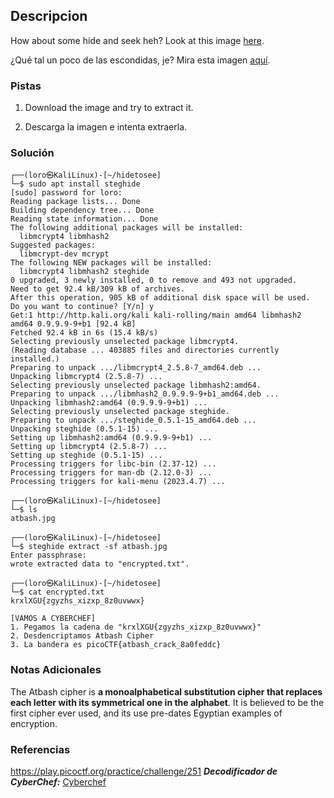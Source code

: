 ## Descripcion
How about some hide and seek heh? Look at this image [here](https://artifacts.picoctf.net/c/238/atbash.jpg).

¿Qué tal un poco de las escondidas, je? Mira esta imagen [aquí](https://artifacts.picoctf.net/c/238/atbash.jpg).
### Pistas
1. Download the image and try to extract it.

1. Descarga la imagen e intenta extraerla.
### Solución
```
┌──(loro㉿KaliLinux)-[~/hidetosee]
└─$ sudo apt install steghide                             
[sudo] password for loro: 
Reading package lists... Done
Building dependency tree... Done
Reading state information... Done
The following additional packages will be installed:
  libmcrypt4 libmhash2
Suggested packages:
  libmcrypt-dev mcrypt
The following NEW packages will be installed:
  libmcrypt4 libmhash2 steghide
0 upgraded, 3 newly installed, 0 to remove and 493 not upgraded.
Need to get 92.4 kB/309 kB of archives.
After this operation, 905 kB of additional disk space will be used.
Do you want to continue? [Y/n] y
Get:1 http://http.kali.org/kali kali-rolling/main amd64 libmhash2 amd64 0.9.9.9-9+b1 [92.4 kB]
Fetched 92.4 kB in 6s (15.4 kB/s)                       
Selecting previously unselected package libmcrypt4.
(Reading database ... 403885 files and directories currently installed.)
Preparing to unpack .../libmcrypt4_2.5.8-7_amd64.deb ...
Unpacking libmcrypt4 (2.5.8-7) ...
Selecting previously unselected package libmhash2:amd64.
Preparing to unpack .../libmhash2_0.9.9.9-9+b1_amd64.deb ...
Unpacking libmhash2:amd64 (0.9.9.9-9+b1) ...
Selecting previously unselected package steghide.
Preparing to unpack .../steghide_0.5.1-15_amd64.deb ...
Unpacking steghide (0.5.1-15) ...
Setting up libmhash2:amd64 (0.9.9.9-9+b1) ...
Setting up libmcrypt4 (2.5.8-7) ...
Setting up steghide (0.5.1-15) ...
Processing triggers for libc-bin (2.37-12) ...
Processing triggers for man-db (2.12.0-3) ...
Processing triggers for kali-menu (2023.4.7) ...
                                                                                                                   
┌──(loro㉿KaliLinux)-[~/hidetosee]
└─$ ls
atbash.jpg
                                                                                                                   
┌──(loro㉿KaliLinux)-[~/hidetosee]
└─$ steghide extract -sf atbash.jpg
Enter passphrase: 
wrote extracted data to "encrypted.txt".
                                                                                                                   
┌──(loro㉿KaliLinux)-[~/hidetosee]
└─$ cat encrypted.txt                                                       
krxlXGU{zgyzhs_xizxp_8z0uvwwx}

[VAMOS A CYBERCHEF]
1. Pegamos la cadena de "krxlXGU{zgyzhs_xizxp_8z0uvwwx}"
2. Desdencriptamos Atbash Cipher
3. La bandera es picoCTF{atbash_crack_8a0feddc}
```
### Notas Adicionales
The Atbash cipher is **a monoalphabetical substitution cipher that replaces each letter with its symmetrical one in the alphabet**. It is believed to be the first cipher ever used, and its use pre-dates Egyptian examples of encryption.
### Referencias
https://play.picoctf.org/practice/challenge/251
***Decodificador de CyberChef:*** [Cyberchef](https://gchq.github.io/CyberChef/)
